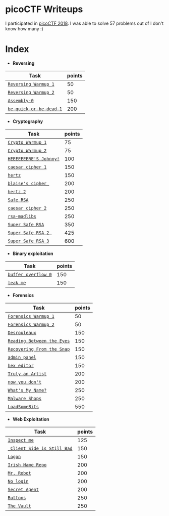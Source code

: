 # picoCTF Writeups

I participated in [picoCTF 2018](https://picoctf.com/). I was able to solve 57 problems out of I don't know how many :)

# Index

*  __Reversing__

| Task                   | points |
|------------------------|--------|
| [`Reversing Warmup 1`](Reversing/Reversing_Warmup_1/)   | 50     |
| [`Reversing Warmup 2`](Reversing/Reversing_Warmup_2/)   | 50     |
| [`Assembly-0`](Reversing/Assembly-0/)           | 150    |
| [`be-quick-or-be-dead-1`](Reversing/be-quick-or-be-dead-1/)| 200    |

* __Cryptography__

| Task                   | points |
|------------------------|--------|
| [`Crypto Warmup 1`](Cryptography/Crypto%20Warmup%201/)     | 75     |
| [`Crypto Warmup 2`](Cryptography/Crypto%20Warmup%202/)      | 75     |
| [`HEEEEEEERE'S Johnny!`](Cryptography/HEEEEEEERE'S%20Johnny!/) | 100    |
| [`caesar cipher 1`](Cryptography/caesar%20cipher%201/)      | 150    |
| [`hertz`](Cryptography/hertz/)                | 150    |
| [`blaise's cipher `](Cryptography/blaise's%20cipher/)     | 200    |
| [`hertz 2`](Cryptography/hertz%202/)              | 200    |
| [`Safe RSA`](Cryptography/Safe%20RSA/)             | 250    |
| [`caesar cipher 2`](Cryptography/caesar%20cipher%202/)      | 250    |
| [`rsa-madlibs`](Cryptography/rsa-madlibs/)          | 250    |
| [`Super Safe RSA`](Cryptography/Super%20Safe%20RSA/)      | 350    |
| [`Super Safe RSA 2 `](Cryptography/Super%20Safe%20RSA%202/)    | 425    |
| [`Super Safe RSA 3`](Cryptography/Super%20Safe%20RSA%203/)    | 600    |

*  __Binary exploitation__

| Task                   | points |
|------------------------|--------|
| [`buffer overflow 0`](Binary%20exploitation/buffer%20overflow%200/)    | 150    |
| [`leak me`](Binary%20exploitation/leak%20me/)              | 150    |

* __Forensics__

| Task                                                       | points |
|------------------------------------------------------------|--------|
| [`Forensics Warmup 1`](Forensics/Forensics%20Warmup%201/)      | 50    |
| [`Forensics Warmup 2`](Forensics/Forensics%20Warmup%202/)      | 50    |
| [`Desrouleaux`](Forensics/Desrouleaux%20/)              | 150    |
| [`Reading Between the Eyes`](Forensics/Reading%20Between%20the%20Eyes/)              | 150    |
| [`Recovering From the Snap`](Forensics/Recovering%20From%20the%20Snap/)              | 150    |
| [`admin panel`](Forensics/admin%20panel/)              | 150    |
| [`hex editor`](Forensics/hex%20editor/)           | 150    |
| [`Truly an Artist`](Forensics/Truly%20an%20Artist/)              | 200    |
| [`now you don't`](Forensics/now%20you%20don't%20/)              | 200    |
| [`What's My Name?`](Forensics/What's%20My%20Name?/)              | 250    |
| [`Malware Shops`](Forensics/Malware%20Shops/)              | 250    |
| [`LoadSomeBits`](Forensics/LoadSomeBits/)              | 550    |


* __Web Exploitation__

| Task                                                       | points |
|------------------------------------------------------------|--------|
| [`Inspect me`](Web_exploitation/Inspect%20me/)      | 125    |
| [` Client Side is Still Bad`](Web_exploitation/Client%20Side%20is%20Still%20Bad/)      | 150    |
| [`Logon`](Web_exploitation/Logon/)      | 150    |
| [`Irish Name Repo`](Web_exploitation/Irish%20Name%20Repo/)      | 200    |
| [`Mr. Robot`](Web_exploitation/Mr.%20Robots/)      | 200    |
| [`No login`](Web_exploitation/No%20Login/)      | 200    |
| [`Secret Agent`](Web_exploitation/Secret%20Agent/)      | 200    |
| [`Buttons`](Web_exploitation/Buttons/)      | 250    |
| [`The Vault`](Web_exploitation/The%20Vault/)      | 250    |
